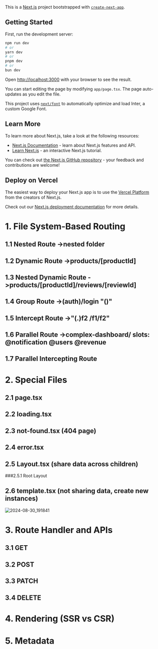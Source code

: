 This is a [Next.js](https://nextjs.org/) project bootstrapped with [`create-next-app`](https://github.com/vercel/next.js/tree/canary/packages/create-next-app).

## Getting Started

First, run the development server:

```bash
npm run dev
# or
yarn dev
# or
pnpm dev
# or
bun dev
```

Open [http://localhost:3000](http://localhost:3000) with your browser to see the result.

You can start editing the page by modifying `app/page.tsx`. The page auto-updates as you edit the file.

This project uses [`next/font`](https://nextjs.org/docs/basic-features/font-optimization) to automatically optimize and load Inter, a custom Google Font.

## Learn More

To learn more about Next.js, take a look at the following resources:

- [Next.js Documentation](https://nextjs.org/docs) - learn about Next.js features and API.
- [Learn Next.js](https://nextjs.org/learn) - an interactive Next.js tutorial.

You can check out [the Next.js GitHub repository](https://github.com/vercel/next.js/) - your feedback and contributions are welcome!

## Deploy on Vercel

The easiest way to deploy your Next.js app is to use the [Vercel Platform](https://vercel.com/new?utm_medium=default-template&filter=next.js&utm_source=create-next-app&utm_campaign=create-next-app-readme) from the creators of Next.js.

Check out our [Next.js deployment documentation](https://nextjs.org/docs/deployment) for more details.

# 1. File System-Based Routing
## 1.1 Nested Route  ->nested folder
## 1.2 Dynamic Route ->products/[productId]
## 1.3 Nested Dynamic Route  ->products/[productId]/reviews/[reviewId]
## 1.4 Group Route ->(auth)/login  "()"
## 1.5 Intercept Route ->"(.)f2 /f1/f2" 
## 1.6 Parallel Route ->complex-dashboard/ slots: @notification @users @revenue
## 1.7 Parallel Intercepting Route
# 2. Special Files
## 2.1 page.tsx
## 2.2 loading.tsx
## 2.3 not-found.tsx (404 page)
## 2.4 error.tsx
## 2.5 Layout.tsx (share data across children) 
###2.5.1 Root Layout
## 2.6 template.tsx (not sharing data, create new instances)
![2024-08-30_191841](https://github.com/user-attachments/assets/1069bdf8-5419-4979-a384-11601e2c7dce)

# 3.  Route Handler and APIs 
## 3.1 GET
## 3.2 POST
## 3.3 PATCH
## 3.4 DELETE
# 4.  Rendering (SSR vs CSR)
# 5.  Metadata



